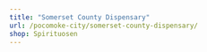 ```yaml
---
title: "Somerset County Dispensary"
url: /pocomoke-city/somerset-county-dispensary/
shop: Spirituosen
---
```

